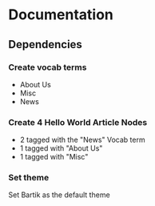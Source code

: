 # Documentation

## Dependencies

### Create vocab terms

* About Us
* Misc
* News

### Create 4 Hello World Article Nodes

* 2 tagged with the "News" Vocab term
* 1 tagged with "About Us"
* 1 tagged with "Misc"

### Set theme

Set Bartik as the default theme



